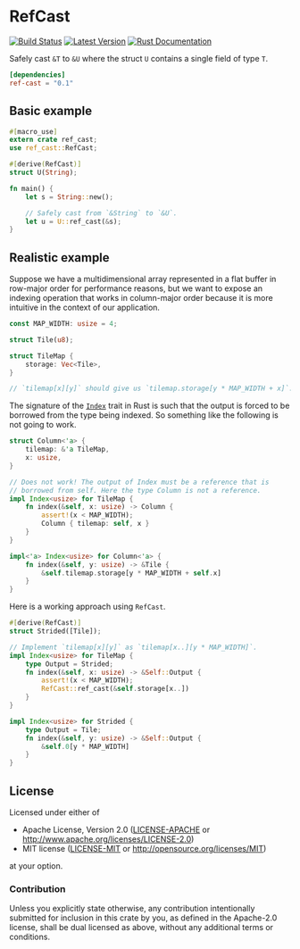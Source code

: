 RefCast
=======

[![Build Status](https://api.travis-ci.org/dtolnay/ref-cast.svg?branch=master)](https://travis-ci.org/dtolnay/ref-cast)
[![Latest Version](https://img.shields.io/crates/v/ref-cast.svg)](https://crates.io/crates/ref-cast)
[![Rust Documentation](https://img.shields.io/badge/api-rustdoc-blue.svg)](https://docs.rs/ref-cast)

Safely cast `&T` to `&U` where the struct `U` contains a single field of
type `T`.

```toml
[dependencies]
ref-cast = "0.1"
```

## Basic example

```rust
#[macro_use]
extern crate ref_cast;
use ref_cast::RefCast;

#[derive(RefCast)]
struct U(String);

fn main() {
    let s = String::new();

    // Safely cast from `&String` to `&U`.
    let u = U::ref_cast(&s);
}
```

## Realistic example

Suppose we have a multidimensional array represented in a flat buffer in
row-major order for performance reasons, but we want to expose an indexing
operation that works in column-major order because it is more intuitive in
the context of our application.

```rust
const MAP_WIDTH: usize = 4;

struct Tile(u8);

struct TileMap {
    storage: Vec<Tile>,
}

// `tilemap[x][y]` should give us `tilemap.storage[y * MAP_WIDTH + x]`.
```

The signature of the [`Index`] trait in Rust is such that the output is
forced to be borrowed from the type being indexed. So something like the
following is not going to work.

[`Index`]: https://doc.rust-lang.org/std/ops/trait.Index.html

```rust
struct Column<'a> {
    tilemap: &'a TileMap,
    x: usize,
}

// Does not work! The output of Index must be a reference that is
// borrowed from self. Here the type Column is not a reference.
impl Index<usize> for TileMap {
    fn index(&self, x: usize) -> Column {
        assert!(x < MAP_WIDTH);
        Column { tilemap: self, x }
    }
}

impl<'a> Index<usize> for Column<'a> {
    fn index(&self, y: usize) -> &Tile {
        &self.tilemap.storage[y * MAP_WIDTH + self.x]
    }
}
```

Here is a working approach using `RefCast`.

```rust
#[derive(RefCast)]
struct Strided([Tile]);

// Implement `tilemap[x][y]` as `tilemap[x..][y * MAP_WIDTH]`.
impl Index<usize> for TileMap {
    type Output = Strided;
    fn index(&self, x: usize) -> &Self::Output {
        assert!(x < MAP_WIDTH);
        RefCast::ref_cast(&self.storage[x..])
    }
}

impl Index<usize> for Strided {
    type Output = Tile;
    fn index(&self, y: usize) -> &Self::Output {
        &self.0[y * MAP_WIDTH]
    }
}
```

## License

Licensed under either of

 * Apache License, Version 2.0 ([LICENSE-APACHE](LICENSE-APACHE) or http://www.apache.org/licenses/LICENSE-2.0)
 * MIT license ([LICENSE-MIT](LICENSE-MIT) or http://opensource.org/licenses/MIT)

at your option.

### Contribution

Unless you explicitly state otherwise, any contribution intentionally submitted
for inclusion in this crate by you, as defined in the Apache-2.0 license, shall
be dual licensed as above, without any additional terms or conditions.
